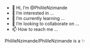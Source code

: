 - 👋 Hi, I’m @PhilileNzimande
- 👀 I’m interested in ...
- 🌱 I’m currently learning ...
- 💞️ I’m looking to collaborate on ...
- 📫 How to reach me ...

<!---
PhilileNzimande/PhilileNzimande is a ✨ special ✨ repository because its `README.md` (this file) appears on your GitHub profile.
You can click the Preview link to take a look at your changes.
--->
PhilileNzimande/PhilileNzimande is a ✨